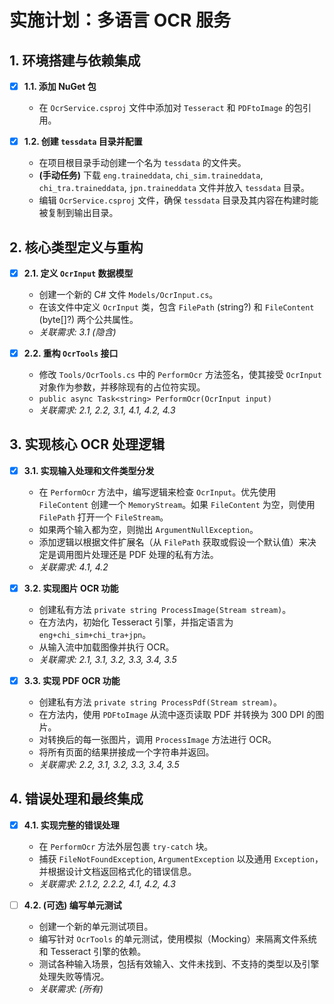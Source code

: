 # 实施计划：多语言 OCR 服务

## 1. 环境搭建与依赖集成

- [x] **1.1. 添加 NuGet 包**
    - 在 `OcrService.csproj` 文件中添加对 `Tesseract` 和 `PDFtoImage` 的包引用。

- [x] **1.2. 创建 `tessdata` 目录并配置**
    - 在项目根目录手动创建一个名为 `tessdata` 的文件夹。
    - **(手动任务)** 下载 `eng.traineddata`, `chi_sim.traineddata`, `chi_tra.traineddata`, `jpn.traineddata` 文件并放入 `tessdata` 目录。
    - 编辑 `OcrService.csproj` 文件，确保 `tessdata` 目录及其内容在构建时能被复制到输出目录。

## 2. 核心类型定义与重构

- [x] **2.1. 定义 `OcrInput` 数据模型**
    - 创建一个新的 C# 文件 `Models/OcrInput.cs`。
    - 在该文件中定义 `OcrInput` 类，包含 `FilePath` (string?) 和 `FileContent` (byte[]?) 两个公共属性。
    - *关联需求: 3.1 (隐含)*

- [x] **2.2. 重构 `OcrTools` 接口**
    - 修改 `Tools/OcrTools.cs` 中的 `PerformOcr` 方法签名，使其接受 `OcrInput` 对象作为参数，并移除现有的占位符实现。
    - `public async Task<string> PerformOcr(OcrInput input)`
    - *关联需求: 2.1, 2.2, 3.1, 4.1, 4.2, 4.3*

## 3. 实现核心 OCR 处理逻辑

- [x] **3.1. 实现输入处理和文件类型分发**
    - 在 `PerformOcr` 方法中，编写逻辑来检查 `OcrInput`。优先使用 `FileContent` 创建一个 `MemoryStream`。如果 `FileContent` 为空，则使用 `FilePath` 打开一个 `FileStream`。
    - 如果两个输入都为空，则抛出 `ArgumentNullException`。
    - 添加逻辑以根据文件扩展名（从 `FilePath` 获取或假设一个默认值）来决定是调用图片处理还是 PDF 处理的私有方法。
    - *关联需求: 4.1, 4.2*

- [x] **3.2. 实现图片 OCR 功能**
    - 创建私有方法 `private string ProcessImage(Stream stream)`。
    - 在方法内，初始化 Tesseract 引擎，并指定语言为 `eng+chi_sim+chi_tra+jpn`。
    - 从输入流中加载图像并执行 OCR。
    - *关联需求: 2.1, 3.1, 3.2, 3.3, 3.4, 3.5*

- [x] **3.3. 实现 PDF OCR 功能**
    - 创建私有方法 `private string ProcessPdf(Stream stream)`。
    - 在方法内，使用 `PDFtoImage` 从流中逐页读取 PDF 并转换为 300 DPI 的图片。
    - 对转换后的每一张图片，调用 `ProcessImage` 方法进行 OCR。
    - 将所有页面的结果拼接成一个字符串并返回。
    - *关联需求: 2.2, 3.1, 3.2, 3.3, 3.4, 3.5*

## 4. 错误处理和最终集成

- [x] **4.1. 实现完整的错误处理**
    - 在 `PerformOcr` 方法外层包裹 `try-catch` 块。
    - 捕获 `FileNotFoundException`, `ArgumentException` 以及通用 `Exception`，并根据设计文档返回格式化的错误信息。
    - *关联需求: 2.1.2, 2.2.2, 4.1, 4.2, 4.3*

- [ ] **4.2. (可选) 编写单元测试**
    - 创建一个新的单元测试项目。
    - 编写针对 `OcrTools` 的单元测试，使用模拟（Mocking）来隔离文件系统和 Tesseract 引擎的依赖。
    - 测试各种输入场景，包括有效输入、文件未找到、不支持的类型以及引擎处理失败等情况。
    - *关联需求: (所有)*
